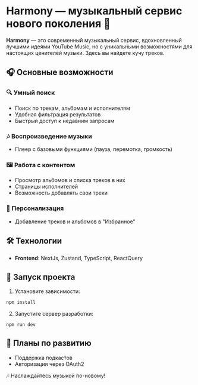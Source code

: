 # Harmony — музыкальный сервис нового поколения 🎵  

**Harmony** — это современный музыкальный сервис, вдохновленный лучшими идеями YouTube Music, но с уникальными возможностями для настоящих ценителей музыки. Здесь вы найдете кучу треков.

## 🎧 Основные возможности  

### 🔍 Умный поиск  
- Поиск по трекам, альбомам и исполнителям  
- Удобная фильтрация результатов  
- Быстрый доступ к недавним запросам  

### 🎶 Воспроизведение музыки  
- Плеер с базовыми функциями (пауза, перемотка, громкость)  

### 🖼️ Работа с контентом  
- Просмотр альбомов и списка треков в них  
- Страницы исполнителей 
- Возможность добавлять свои треки 

### 💖 Персонализация  
- Добавление треков и альбомов в "Избранное"  

## 🛠 Технологии  
- **Frontend**: NextJs, Zustand, TypeScript, ReactQuery

## 🚀 Запуск проекта  
1. Установите зависимости:  
```bash 
npm install
```  
2. Запустите сервер разработки:  
```bash
npm run dev
```  

## 📌 Планы по развитию  
- Поддержка подкастов
- Авторизация через OAuth2   

🎶 Наслаждайтесь музыкой по-новому!
